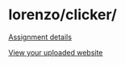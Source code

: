 # lorenzo/clicker/

[Assignment details](/homework/clicker)

[View your uploaded website](http://cfc2017.mpaulweeks.com/students/lorenzo/clicker/)
